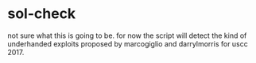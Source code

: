 # sol-check

not sure what this is going to be. for now the script will detect the kind of underhanded exploits proposed by marcogiglio and darrylmorris for uscc 2017.<br/>

